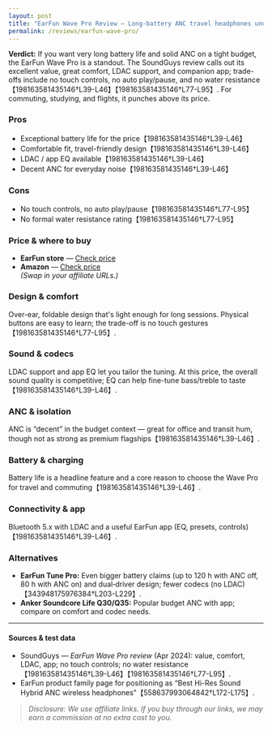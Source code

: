 ```yaml
---
layout: post
title: "EarFun Wave Pro Review — Long-battery ANC travel headphones under $100"
permalink: /reviews/earfun-wave-pro/
---
```


**Verdict:** If you want very long battery life and solid ANC on a tight budget, the EarFun Wave Pro is a standout. The SoundGuys review calls out its excellent value, great comfort, LDAC support, and companion app; trade-offs include no touch controls, no auto play/pause, and no water resistance【198163581435146†L39-L46】【198163581435146†L77-L95】. For commuting, studying, and flights, it punches above its price.

### Pros
- Exceptional battery life for the price【198163581435146†L39-L46】  
- Comfortable fit, travel-friendly design【198163581435146†L39-L46】  
- LDAC / app EQ available【198163581435146†L39-L46】  
- Decent ANC for everyday noise【198163581435146†L39-L46】

### Cons
- No touch controls, no auto play/pause【198163581435146†L77-L95】  
- No formal water resistance rating【198163581435146†L77-L95】

### Price & where to buy
- **EarFun store** — <a href="#" class="cta-btn">Check price</a>  
- **Amazon** — <a href="#" class="cta-btn">Check price</a>  
*(Swap in your affiliate URLs.)*

### Design & comfort
Over-ear, foldable design that's light enough for long sessions. Physical buttons are easy to learn; the trade-off is no touch gestures【198163581435146†L77-L95】.

### Sound & codecs
LDAC support and app EQ let you tailor the tuning. At this price, the overall sound quality is competitive; EQ can help fine-tune bass/treble to taste【198163581435146†L39-L46】.

### ANC & isolation
ANC is “decent” in the budget context — great for office and transit hum, though not as strong as premium flagships【198163581435146†L39-L46】.

### Battery & charging
Battery life is a headline feature and a core reason to choose the Wave Pro for travel and commuting【198163581435146†L39-L46】.

### Connectivity & app
Bluetooth 5.x with LDAC and a useful EarFun app (EQ, presets, controls)【198163581435146†L39-L46】.

### Alternatives
- **EarFun Tune Pro:** Even bigger battery claims (up to 120 h with ANC off, 80 h with ANC on) and dual‑driver design; fewer codecs (no LDAC)【343948175976384†L203-L229】.  
- **Anker Soundcore Life Q30/Q35:** Popular budget ANC with app; compare on comfort and codec needs.

---

#### Sources & test data
- SoundGuys — *EarFun Wave Pro review* (Apr 2024): value, comfort, LDAC, app; no touch controls; no water resistance【198163581435146†L39-L46】【198163581435146†L77-L95】.  
- EarFun product family page for positioning as “Best Hi-Res Sound Hybrid ANC wireless headphones”【558637993064842†L172-L175】.

> *Disclosure: We use affiliate links. If you buy through our links, we may earn a commission at no extra cost to you.*

<script type="application/ld+json">
{
  "@context":"https://schema.org",
  "@type":"Product",
  "name":"EarFun Wave Pro",
  "brand":{"@type":"Brand","name":"EarFun"},
  "category":"Headphones",
  "review":{
    "@type":"Review",
    "reviewBody":"Long-battery, budget ANC headphones with LDAC and app EQ; strong value for travel/commute with a few feature omissions.",
    "author":{"@type":"Person","name":"Audio Gear & EarFun Reviews"},
    "reviewRating":{"@type":"Rating","ratingValue":"4.3","bestRating":"5","worstRating":"1"}
  }
}
</script>
